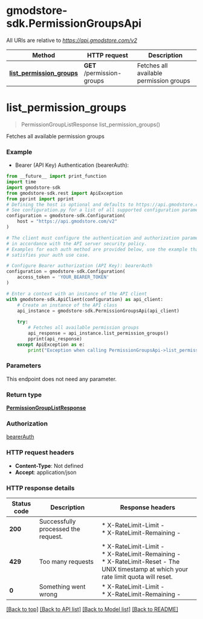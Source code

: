 # gmodstore-sdk.PermissionGroupsApi

All URIs are relative to *https://api.gmodstore.com/v2*

Method | HTTP request | Description
------------- | ------------- | -------------
[**list_permission_groups**](PermissionGroupsApi.md#list_permission_groups) | **GET** /permission-groups | Fetches all available permission groups


# **list_permission_groups**
> PermissionGroupListResponse list_permission_groups()

Fetches all available permission groups

### Example

* Bearer (API Key) Authentication (bearerAuth):
```python
from __future__ import print_function
import time
import gmodstore-sdk
from gmodstore-sdk.rest import ApiException
from pprint import pprint
# Defining the host is optional and defaults to https://api.gmodstore.com/v2
# See configuration.py for a list of all supported configuration parameters.
configuration = gmodstore-sdk.Configuration(
    host = "https://api.gmodstore.com/v2"
)

# The client must configure the authentication and authorization parameters
# in accordance with the API server security policy.
# Examples for each auth method are provided below, use the example that
# satisfies your auth use case.

# Configure Bearer authorization (API Key): bearerAuth
configuration = gmodstore-sdk.Configuration(
    access_token = 'YOUR_BEARER_TOKEN'
)

# Enter a context with an instance of the API client
with gmodstore-sdk.ApiClient(configuration) as api_client:
    # Create an instance of the API class
    api_instance = gmodstore-sdk.PermissionGroupsApi(api_client)
    
    try:
        # Fetches all available permission groups
        api_response = api_instance.list_permission_groups()
        pprint(api_response)
    except ApiException as e:
        print("Exception when calling PermissionGroupsApi->list_permission_groups: %s\n" % e)
```

### Parameters
This endpoint does not need any parameter.

### Return type

[**PermissionGroupListResponse**](PermissionGroupListResponse.md)

### Authorization

[bearerAuth](../README.md#bearerAuth)

### HTTP request headers

 - **Content-Type**: Not defined
 - **Accept**: application/json

### HTTP response details
| Status code | Description | Response headers |
|-------------|-------------|------------------|
**200** | Successfully processed the request. |  * X-RateLimit-Limit -  <br>  * X-RateLimit-Remaining -  <br>  |
**429** | Too many requests |  * X-RateLimit-Limit -  <br>  * X-RateLimit-Remaining -  <br>  * X-RateLimit-Reset - The UNIX timestamp at which your rate limit quota will reset. <br>  |
**0** | Something went wrong |  * X-RateLimit-Limit -  <br>  * X-RateLimit-Remaining -  <br>  |

[[Back to top]](#) [[Back to API list]](../README.md#documentation-for-api-endpoints) [[Back to Model list]](../README.md#documentation-for-models) [[Back to README]](../README.md)


